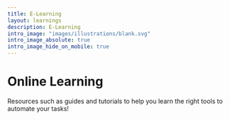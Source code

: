 ```yaml
---
title: E-Learning
layout: learnings
description: E-Learning
intro_image: "images/illustrations/blank.svg"
intro_image_absolute: true
intro_image_hide_on_mobile: true
---
```


# Online Learning

Resources such as guides and tutorials to help you learn the right tools to automate your tasks!